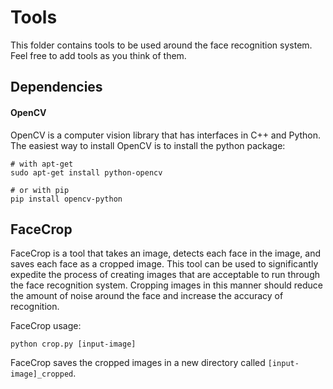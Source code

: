 # Tools

This folder contains tools to be used around the face recognition system. Feel free to add tools as you think of them.

## Dependencies

#### OpenCV

OpenCV is a computer vision library that has interfaces in C++ and Python. The easiest way to install OpenCV is to install the python package:

    # with apt-get
    sudo apt-get install python-opencv

    # or with pip
    pip install opencv-python

## FaceCrop

FaceCrop is a tool that takes an image, detects each face in the image, and saves each face as a cropped image. This tool can be used to significantly expedite the process of creating images that are acceptable to run through the face recognition system. Cropping images in this manner should reduce the amount of noise around the face and increase the accuracy of recognition.

FaceCrop usage:

    python crop.py [input-image]

FaceCrop saves the cropped images in a new directory called `[input-image]_cropped`.
